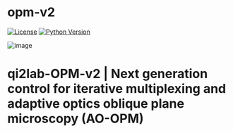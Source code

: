 # opm-v2

[![License](https://img.shields.io/pypi/l/opm-v2.svg?color=green)](https://github.com/qi2lab/opm-v2/main/LICENSE)
[![Python Version](https://img.shields.io/pypi/pyversions/opm-v2.svg?color=green)](https://python.org)

![image](https://user-images.githubusercontent.com/26783318/124163887-eb04cb00-da54-11eb-9db8-87c5269d3996.png)
# qi2lab-OPM-v2 | Next generation control for iterative multiplexing and adaptive optics oblique plane microscopy (AO-OPM)
